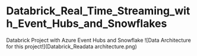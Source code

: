 # Databrick_Real_Time_Streaming_with_Event_Hubs_and_Snowflakes

Databrick Project with Azure Event Hubs and Snowflake
![Data Architecture for this project!](Databrick_Readata architecture.png)
